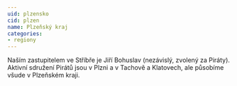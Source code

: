 ```yaml
---
uid: plzensko
cid: plzen
name: Plzeňský kraj
categories:
- regiony
---
```


Naším zastupitelem ve Stříbře je Jiří Bohuslav (nezávislý, zvolený za Piráty). Aktivní sdružení Pirátů jsou v Plzni a v Tachově a Klatovech, ale působíme všude v Plzeňském kraji.

